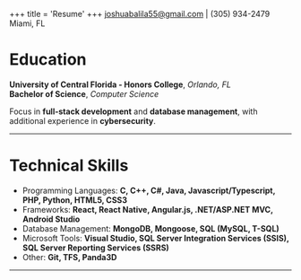 +++
title = 'Resume'
+++
joshuabalila55@gmail.com | (305) 934-2479\
Miami, FL
&ensp;

# Education
**University of Central Florida - Honors College**, *Orlando, FL*\
**Bachelor of Science**, *Computer Science*

Focus in **full-stack development** and **database management**, with additional experience in **cybersecurity**.

---

# Technical Skills
- Programming Languages: **C, C++, C#, Java, Javascript/Typescript,  PHP, Python, HTML5, CSS3**
- Frameworks: **React, React Native, Angular.js, .NET/ASP.NET MVC, Android Studio**
- Database Management: **MongoDB, Mongoose, SQL (MySQL, T-SQL)**
- Microsoft Tools: **Visual Studio, SQL Server Integration Services (SSIS), SQL Server Reporting Services (SSRS)**
- Other: **Git, TFS, Panda3D**

---
